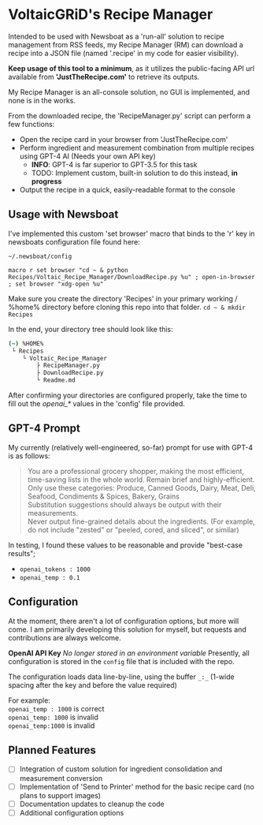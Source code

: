 # VoltaicGRiD's Recipe Manager
Intended to be used with Newsboat as a 'run-all' solution to recipe management from RSS feeds, my Recipe Manager (RM) can download a recipe into a JSON file (named '.recipe' in my code for easier visibility).


**Keep usage of this tool to a minimum**, as it utilizes the public-facing API url available from **'JustTheRecipe.com'** to retrieve its outputs.


My Recipe Manager is an all-console solution, no GUI is implemented, and none is in the works.

From the downloaded recipe, the 'RecipeManager.py' script can perform a few functions:
- Open the recipe card in your browser from 'JustTheRecipe.com'
- Perform ingredient and measurement combination from multiple recipes using GPT-4 AI (Needs your own API key)
    - **INFO**: GPT-4 is far superior to GPT-3.5 for this task
    - TODO: Implement custom, built-in solution to do this instead, **in progress**
- Output the recipe in a quick, easily-readable format to the console


## Usage with Newsboat
I've implemented this custom 'set browser' macro that binds to the 'r' key in newsboats configuration file found here:

`~/.newsboat/config`

`macro r set browser "cd ~ & python Recipes/Voltaic_Recipe_Manager/DownloadRecipe.py %u" ; open-in-browser ; set browser "xdg-open %u"`


Make sure you create the directory 'Recipes' in your primary working / %home% directory before cloning this repo into that folder.
`cd ~ & mkdir Recipes`

In the end, your directory tree should look like this:

```bash
(~) %HOME%
 └ Recipes
    └ Voltaic_Recipe_Manager
        ├ RecipeManager.py
        ├ DownloadRecipe.py
        └ Readme.md
```


After confirming your directories are configured properly, take the time to fill out the *openai_\** values in the 'config' file provided.


## GPT-4 Prompt
My currently (relatively well-engineered, so-far) prompt for use with GPT-4 is as follows:

> You are a professional grocery shopper, making the most efficient, time-saving lists in the whole world. Remain brief and highly-efficient.
\
> Only use these categories: Produce, Canned Goods, Dairy, Meat, Deli, Seafood, Condiments & Spices, Bakery, Grains
\
> Substitution suggestions should always be output with their measurements.
\
> Never output fine-grained details about the ingredients. (For example, do not include "zested" or "peeled, cored, and sliced", or similar)

In testing, I found these values to be reasonable and provide "best-case results";

- `openai_tokens : 1000`
- `openai_temp : 0.1`


## Configuration
At the moment, there aren't a lot of configuration options, but more will come. I am primarily developing this solution for myself, but requests and contributions are always welcome.


**OpenAI API Key**
*No longer stored in an environment variable*
Presently, all configuration is stored in the `config` file that is included with the repo.

The configuration loads data line-by-line, using the buffer `_:_` (1-wide spacing after the key and before the value required)


For example:
\
`openai_temp : 1000` is correct
\
`openai_temp: 1000` is invalid
\
`openai_temp:1000` is invalid


## Planned Features
- [ ] Integration of custom solution for ingredient consolidation and measurement conversion
- [ ] Implementation of 'Send to Printer' method for the basic recipe card (no plans to support images)
- [ ] Documentation updates to cleanup the code
- [ ] Additional configuration options
